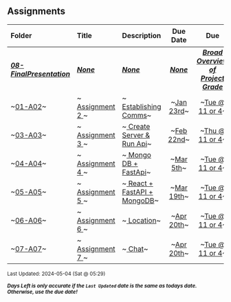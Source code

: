 ## Assignments

| Folder | Title | Description | Due Date | Due | Days Left<sup>*</sup> |
|:------|:------|:------|:-----:|:-----:|-----|
| ***<a href="https://github.com/rugbyprof/4443-5373-Mobile-Apps/tree/master/Assignments/08-FinalPresentation">08-FinalPresentation</a>*** | ***<a href="https://github.com/rugbyprof/4443-5373-Mobile-Apps/tree/master/Assignments/08-FinalPresentation">None</a>*** | ***<a href="https://github.com/rugbyprof/4443-5373-Mobile-Apps/tree/master/Assignments/08-FinalPresentation">None</a>*** | ***<a href="https://github.com/rugbyprof/4443-5373-Mobile-Apps/tree/master/Assignments/08-FinalPresentation">None</a>*** | ***<a href="https://github.com/rugbyprof/4443-5373-Mobile-Apps/tree/master/Assignments/08-FinalPresentation"> Broad Overview of Project Grade</a>*** |  |
| ~<a href="https://github.com/rugbyprof/4443-5373-Mobile-Apps/tree/master/Assignments/01-A02">01-A02</a>~ | ~<a href="https://github.com/rugbyprof/4443-5373-Mobile-Apps/tree/master/Assignments/01-A02"> Assignment 2 </a>~ | ~<a href="https://github.com/rugbyprof/4443-5373-Mobile-Apps/tree/master/Assignments/01-A02"> Establishing Comms</a>~ | ~<a href="https://github.com/rugbyprof/4443-5373-Mobile-Apps/tree/master/Assignments/01-A02">Jan 23rd</a>~ | ~<a href="https://github.com/rugbyprof/4443-5373-Mobile-Apps/tree/master/Assignments/01-A02">Tue @ 11 or 4</a>~ | ---- |
| ~<a href="https://github.com/rugbyprof/4443-5373-Mobile-Apps/tree/master/Assignments/03-A03">03-A03</a>~ | ~<a href="https://github.com/rugbyprof/4443-5373-Mobile-Apps/tree/master/Assignments/03-A03"> Assignment 3 </a>~ | ~<a href="https://github.com/rugbyprof/4443-5373-Mobile-Apps/tree/master/Assignments/03-A03"> Create Server & Run Api</a>~ | ~<a href="https://github.com/rugbyprof/4443-5373-Mobile-Apps/tree/master/Assignments/03-A03">Feb 22nd</a>~ | ~<a href="https://github.com/rugbyprof/4443-5373-Mobile-Apps/tree/master/Assignments/03-A03">Thu @ 11 or 4</a>~ | ---- |
| ~<a href="https://github.com/rugbyprof/4443-5373-Mobile-Apps/tree/master/Assignments/04-A04">04-A04</a>~ | ~<a href="https://github.com/rugbyprof/4443-5373-Mobile-Apps/tree/master/Assignments/04-A04"> Assignment 4 </a>~ | ~<a href="https://github.com/rugbyprof/4443-5373-Mobile-Apps/tree/master/Assignments/04-A04"> Mongo DB + FastApi</a>~ | ~<a href="https://github.com/rugbyprof/4443-5373-Mobile-Apps/tree/master/Assignments/04-A04">Mar 5th</a>~ | ~<a href="https://github.com/rugbyprof/4443-5373-Mobile-Apps/tree/master/Assignments/04-A04">Tue @ 11 or 4</a>~ | ---- |
| ~<a href="https://github.com/rugbyprof/4443-5373-Mobile-Apps/tree/master/Assignments/05-A05">05-A05</a>~ | ~<a href="https://github.com/rugbyprof/4443-5373-Mobile-Apps/tree/master/Assignments/05-A05"> Assignment 5 </a>~ | ~<a href="https://github.com/rugbyprof/4443-5373-Mobile-Apps/tree/master/Assignments/05-A05"> React + FastAPI + MongoDB</a>~ | ~<a href="https://github.com/rugbyprof/4443-5373-Mobile-Apps/tree/master/Assignments/05-A05">Mar 19th</a>~ | ~<a href="https://github.com/rugbyprof/4443-5373-Mobile-Apps/tree/master/Assignments/05-A05">Tue @ 11 or 4</a>~ | ---- |
| ~<a href="https://github.com/rugbyprof/4443-5373-Mobile-Apps/tree/master/Assignments/06-A06">06-A06</a>~ | ~<a href="https://github.com/rugbyprof/4443-5373-Mobile-Apps/tree/master/Assignments/06-A06"> Assignment 6 </a>~ | ~<a href="https://github.com/rugbyprof/4443-5373-Mobile-Apps/tree/master/Assignments/06-A06"> Location</a>~ | ~<a href="https://github.com/rugbyprof/4443-5373-Mobile-Apps/tree/master/Assignments/06-A06">Apr 20th</a>~ | ~<a href="https://github.com/rugbyprof/4443-5373-Mobile-Apps/tree/master/Assignments/06-A06">Tue @ 11 or 4</a>~ | ---- |
| ~<a href="https://github.com/rugbyprof/4443-5373-Mobile-Apps/tree/master/Assignments/07-A07">07-A07</a>~ | ~<a href="https://github.com/rugbyprof/4443-5373-Mobile-Apps/tree/master/Assignments/07-A07"> Assignment 7 </a>~ | ~<a href="https://github.com/rugbyprof/4443-5373-Mobile-Apps/tree/master/Assignments/07-A07"> Chat</a>~ | ~<a href="https://github.com/rugbyprof/4443-5373-Mobile-Apps/tree/master/Assignments/07-A07">Apr 20th</a>~ | ~<a href="https://github.com/rugbyprof/4443-5373-Mobile-Apps/tree/master/Assignments/07-A07">Tue @ 11 or 4</a>~ | ---- |

<sup>Last Updated: 2024-05-04 (Sat @ 05:29)</sup> 

<sup>***Days Left is only accurate if the `Last Updated` date is the same as todays date. Otherwise, use the due date!***</sup> 